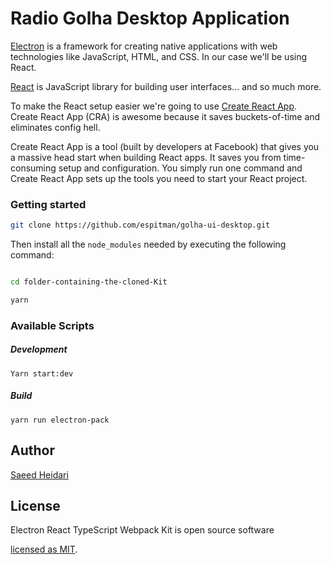 # Radio Golha Desktop Application

[Electron](https://electronjs.org/) is a framework for creating native applications with web technologies like JavaScript, HTML, and CSS. In our case we'll be using React.

[React](https://reactjs.org/) is JavaScript library for building user interfaces... and so much more.

To make the React setup easier we're going to use [Create React App](https://github.com/facebook/create-react-app). Create React App (CRA) is awesome because it saves buckets-of-time and eliminates config hell.

Create React App is a tool (built by developers at Facebook) that gives you a massive head start when building React apps. It saves you from time-consuming setup and configuration. You simply run one command and Create React App sets up the tools you need to start your React project.

### Getting started

```sh
git clone https://github.com/espitman/golha-ui-desktop.git
```

Then install all the `node_modules` needed by executing the following command:

```sh

cd folder-containing-the-cloned-Kit

yarn
```

### Available Scripts

##### Development

`Yarn start:dev`

##### Build

`yarn run electron-pack`

## Author

[Saeed Heidari](https://github.com/espitman)

## License

Electron React TypeScript Webpack Kit is open source software

[licensed as MIT](LICENSE).
